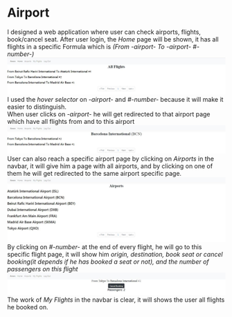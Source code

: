 # Airport
I designed a web application where user can check airports, flights, book/cancel seat.
After user login, the *Home* page will be shown, it has all flights in a specific Formula which is *(From -airport- To -airport- #-number-)*
<img src="Images/Home.jpg" alt="Home page" /> \
I used the *hover selector*  on *-airport-* and *#-number-* because it will make it easier to distinguish.\
When user clicks on *-airport-* he will get redirected to that airport page which have all flights from and to this airport
<img src="Images/Airport.jpg" alt="Airport page" /> \
User can also reach a specific airport page by clicking on *Airports* in the navbar, it will give him a page with all airports, and by clicking on one of them he will get redirected to the same airport specific page.\
<img src="Images/Airports.jpg" alt="All airports" /> \
By clicking on *#-number-* at the end of every flight, he will go to this specific flight page, it will show him *origin, destination, book seat or cancel booking(it depends if he has booked a seat or not),  and the number of passengers on this flight*\
<img src="Images/Flight.jpg" alt="Flight page" /> \
The work of *My Flights* in the navbar is clear, it will shows the user all flights he booked on.
